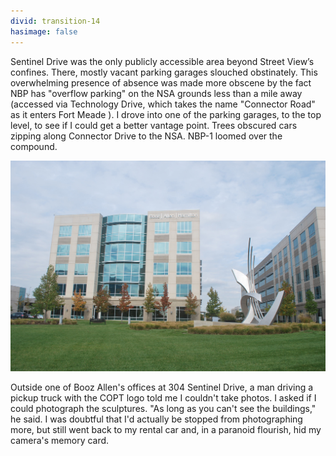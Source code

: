 ```yaml
---
divid: transition-14
hasimage: false
---
```

Sentinel Drive was the only publicly accessible area beyond Street View’s confines. There, mostly vacant parking garages slouched obstinately. This overwhelming presence of absence was made more obscene by the fact NBP has "overflow parking" on the NSA grounds less than a mile away (accessed via Technology Drive, which takes the name "Connector Road" as it enters Fort Meade ). I drove into one of the parking garages, to the top level, to see if I could get a better vantage point. Trees obscured cars zipping along Connector Drive to the NSA. NBP-1 loomed over the compound. 

<img src="img/DSC_0057.JPG" />

Outside one of Booz Allen's offices at 304 Sentinel Drive, a man driving a pickup truck with the COPT logo told me I couldn't take photos. I asked if I could photograph the sculptures. "As long as you can't see the buildings," he said. I was doubtful that I'd actually be stopped from photographing more, but still went back to my rental car and, in a paranoid flourish, hid my camera's memory card.